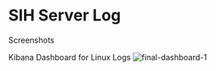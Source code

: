 # SIH Server Log
Screenshots

Kibana Dashboard for Linux Logs
![final-dashboard-1](https://github.com/00shashank08/SIH-Server-Log/assets/114432040/4f814fc9-96fd-48a6-8812-5ce231ffb774)

